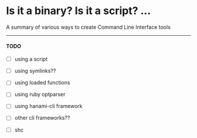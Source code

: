 # Is it a binary? Is it a script? ...

A summary of various ways to create Command Line Interface tools

---
#### TODO
- [ ] using a script
- [ ] using symlinks??
- [ ] using loaded functions
- [ ] using ruby optparser
- [ ] using hanami-cli framework
- [ ] other cli frameworks??
- [ ] shc

